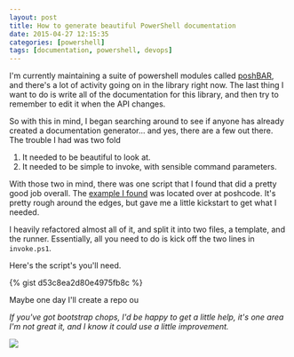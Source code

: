 ```yaml
---
layout: post
title: How to generate beautiful PowerShell documentation
date: 2015-04-27 12:15:35
categories: [powershell]
tags: [documentation, powershell, devops]
---
```


I'm currently maintaining a suite of powershell modules called [poshBAR](https://github.com/FutureStateMobile/poshBAR), and there's a lot of activity going on in the library right now. The last thing I want to do is write all of the documentation for this library, and then try to remember to edit it when the API changes.

So with this in mind, I began searching around to see if anyone has already created a documentation generator... and yes, there are a few out there. The trouble I had was two fold

 1. It needed to be beautiful to look at.
 2. It needed to be simple to invoke, with sensible command parameters.

With those two in mind, there was one script that I found that did a pretty good job overall. The [example I found](http://poshcode.org/587) was located over at poshcode. It's pretty rough around the edges, but gave me a little kickstart to get what I needed.

I heavily refactored almost all of it, and split it into two files, a template, and the runner. Essentially, all you need to do is kick off the two lines in `invoke.ps1`.

Here's the script's you'll need.

{% gist d53c8ea2d80e4975fb8c %}

Maybe one day I'll create a repo ou

*If you've got bootstrap chops, I'd be happy to get a little help, it's one area I'm not great it, and I know it could use a little improvement.*

![](https://i.imgur.com/ZJO7Qhj.png)